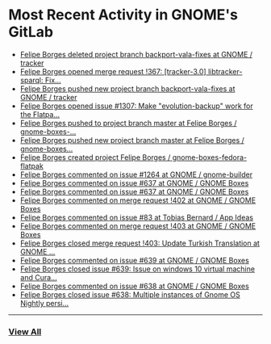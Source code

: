 # Most Recent Activity in GNOME's GitLab

<!-- BLOG-POST-LIST:START -->
- [Felipe Borges deleted project branch backport-vala-fixes at GNOME / tracker](https://gitlab.gnome.org/GNOME/tracker/-/commits/backport-vala-fixes)
- [Felipe Borges opened merge request !367: [tracker-3.0] libtracker-sparql: Fix...](https://gitlab.gnome.org/GNOME/tracker/-/merge_requests/367)
- [Felipe Borges pushed new project branch backport-vala-fixes at GNOME / tracker](https://gitlab.gnome.org/GNOME/tracker/-/commits/backport-vala-fixes)
- [Felipe Borges opened issue #1307: Make &quot;evolution-backup&quot; work for the Flatpa...](https://gitlab.gnome.org/GNOME/evolution/-/issues/1307)
- [Felipe Borges pushed to project branch master at Felipe Borges / gnome-boxes-...](https://gitlab.gnome.org/felipeborges/gnome-boxes-fedora-flatpak/-/commit/eb9cebfc83163f1eb59e3a53133ebaab361091ab)
- [Felipe Borges pushed new project branch master at Felipe Borges / gnome-boxes...](https://gitlab.gnome.org/felipeborges/gnome-boxes-fedora-flatpak/-/commits/master)
- [Felipe Borges created project Felipe Borges / gnome-boxes-fedora-flatpak](https://gitlab.gnome.org/felipeborges/gnome-boxes-fedora-flatpak)
- [Felipe Borges commented on issue #1264 at GNOME / gnome-builder](https://gitlab.gnome.org/GNOME/gnome-builder/-/issues/1264#note_997325)
- [Felipe Borges commented on issue #637 at GNOME / GNOME Boxes](https://gitlab.gnome.org/GNOME/gnome-boxes/-/issues/637#note_997218)
- [Felipe Borges commented on issue #637 at GNOME / GNOME Boxes](https://gitlab.gnome.org/GNOME/gnome-boxes/-/issues/637#note_997105)
- [Felipe Borges commented on merge request !402 at GNOME / GNOME Boxes](https://gitlab.gnome.org/GNOME/gnome-boxes/-/merge_requests/402#note_997060)
- [Felipe Borges commented on issue #83 at Tobias Bernard / App Ideas](https://gitlab.gnome.org/bertob/app-ideas/-/issues/83#note_997059)
- [Felipe Borges commented on merge request !403 at GNOME / GNOME Boxes](https://gitlab.gnome.org/GNOME/gnome-boxes/-/merge_requests/403#note_997057)
- [Felipe Borges closed merge request !403: Update Turkish Translation at GNOME ...](https://gitlab.gnome.org/GNOME/gnome-boxes/-/merge_requests/403)
- [Felipe Borges commented on issue #639 at GNOME / GNOME Boxes](https://gitlab.gnome.org/GNOME/gnome-boxes/-/issues/639#note_991341)
- [Felipe Borges closed issue #639: Issue on windows 10 virtual machine and Cura...](https://gitlab.gnome.org/GNOME/gnome-boxes/-/issues/639)
- [Felipe Borges commented on issue #638 at GNOME / GNOME Boxes](https://gitlab.gnome.org/GNOME/gnome-boxes/-/issues/638#note_991281)
- [Felipe Borges closed issue #638: Multiple instances of Gnome OS Nightly persi...](https://gitlab.gnome.org/GNOME/gnome-boxes/-/issues/638)
<!-- BLOG-POST-LIST:END -->

___

### [View All](https://gitlab.gnome.org/users/felipeborges/activity)
